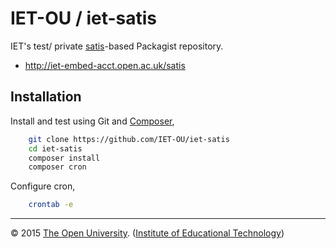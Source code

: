 # IET-OU / iet-satis

IET's test/ private [satis][]-based Packagist repository.

* http://iet-embed-acct.open.ac.uk/satis


## Installation

Install and test using Git and [Composer][],

```sh
    git clone https://github.com/IET-OU/iet-satis
    cd iet-satis
    composer install
    composer cron
```

Configure cron,

```sh
    crontab -e
```


---

© 2015 [The Open University][ou]. ([Institute of Educational Technology][iet])


[code]: https://github.com/IET-OU/iet-satis
[satis]: https://github.com/composer/satis
[howto]: https://getcomposer.org/doc/articles/handling-private-packages-with-satis.md
[Composer]: https://getcomposer.org/
[iet]: http://iet.open.ac.uk/
[ou]: http://www.open.ac.uk/
